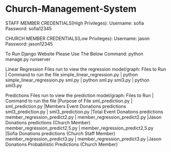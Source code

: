 # Church-Management-System

STAFF MEMBER CREDENTIALS(High Privileges):
Username: sofia	
Password: sofia12345


CHURCH MEMBER CREDENTIALS(Low Privileges):
Username: jason
Password: jason12345

To Run Django Website Please Use The Below Command:
python manage.py runserver

Linear Regression Files run to view the regression model/graph:
Files to Run			    |      Command to run the file
simple_linear_regression.py	    |      python simple_linear_regression.py
sml.py	    			    |      python sml.py
sml3.py	    			    |      python sml3.py
 

Predictions Files run to view the prediction model/graph:
Files to Run			    |      Command to run the file               |Purpose of File
sml_prediction.py		    |      sml_prediction.py                     |Members Event Donations predictions 
sml3_prediction.py		    |      sml3_prediction.py 			 |Total Event Donations predictions
member_regression_predict2.py	    |      member_regression_predict2.py         |Jason Donations predictions (Church Member)                 
member_regression_predict2,5.py	    |      member_regression_predict2,5.py	 |Sofia Donations predictions (Church Staff Member)
member_regression_predict3.py	    |      member_regression_predict3.py	 |Jason Donations Probabilistic Predictions (Church Member) 

